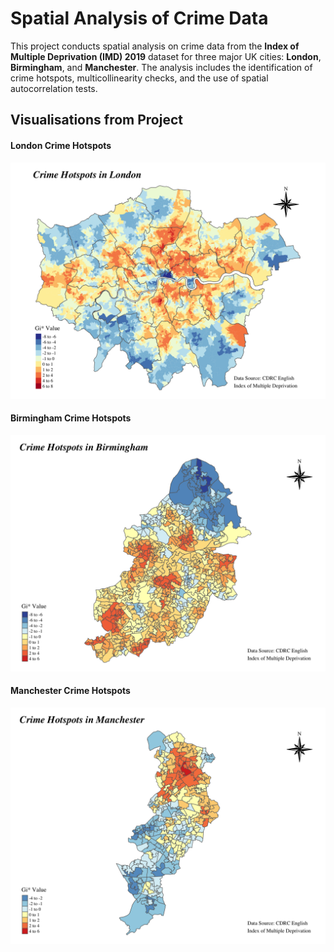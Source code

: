 # Spatial Analysis of Crime Data

This project conducts spatial analysis on crime data from the **Index of Multiple Deprivation (IMD) 2019** dataset for three major UK cities: **London**, **Birmingham**, and **Manchester**. The analysis includes the identification of crime hotspots, multicollinearity checks, and the use of spatial autocorrelation tests.

## Visualisations from Project

#### London Crime Hotspots
![London Crime Hotspots](./images/London_Hotspots.png)

#### Birmingham Crime Hotspots
![Birmingham Crime Hotspots](./images/Birmingham_Hotspots.png)

#### Manchester Crime Hotspots
![Manchester Crime Hotspots](./images/Manchester_Hotspots.png)

